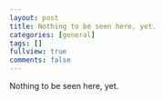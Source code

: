```yaml
---
layout: post
title: Nothing to be seen here, yet.
categories: [general]
tags: []
fullview: true
comments: false
---
```


Nothing to be seen here, yet.